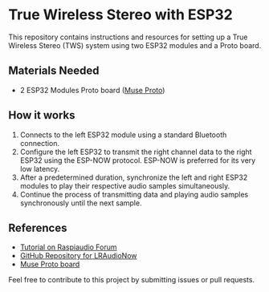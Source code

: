# True Wireless Stereo with ESP32

This repository contains instructions and resources for setting up a True Wireless Stereo (TWS) system using two ESP32 modules and a Proto board.

## Materials Needed

- 2 ESP32 Modules Proto board ([Muse Proto](https://raspiaudio.com/produit/muse-proto))

## How it works

1. Connects to the left ESP32 module using a standard Bluetooth connection.
2. Configure the left ESP32 to transmit the right channel data to the right ESP32 using the ESP-NOW protocol. ESP-NOW is preferred for its very low latency.
3. After a predetermined duration, synchronize the left and right ESP32 modules to play their respective audio samples simultaneously.
4. Continue the process of transmitting data and playing audio samples synchronously until the next sample.

## References

- [Tutorial on Raspiaudio Forum](https://forum.raspiaudio.com/t/airpods-like-true-wireless-speaker-bluetooth-experiment-on-esp32-proto/848)
- [GitHub Repository for LRAudioNow](https://github.com/RASPIAUDIO/LRAudioNow)
- [Muse Proto board](https://raspiaudio.com/produit/muse-proto)

Feel free to contribute to this project by submitting issues or pull requests.
